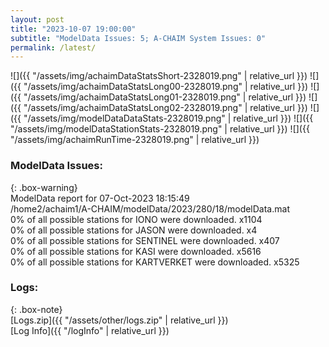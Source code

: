 ```yaml
---
layout: post
title: "2023-10-07 19:00:00"
subtitle: "ModelData Issues: 5; A-CHAIM System Issues: 0"
permalink: /latest/
---
```


![]({{ "/assets/img/achaimDataStatsShort-2328019.png" | relative_url }})
![]({{ "/assets/img/achaimDataStatsLong00-2328019.png" | relative_url }})
![]({{ "/assets/img/achaimDataStatsLong01-2328019.png" | relative_url }})
![]({{ "/assets/img/achaimDataStatsLong02-2328019.png" | relative_url }})
![]({{ "/assets/img/modelDataDataStats-2328019.png" | relative_url }})
![]({{ "/assets/img/modelDataStationStats-2328019.png" | relative_url }})
![]({{ "/assets/img/achaimRunTime-2328019.png" | relative_url }})


### ModelData Issues:  
  
{: .box-warning}  
 ModelData report for 07-Oct-2023 18:15:49   
 /home2/achaim1/A-CHAIM/modelData/2023/280/18/modelData.mat   
 0% of all possible stations for IONO were downloaded. x1104   
 0% of all possible stations for JASON were downloaded. x4   
 0% of all possible stations for SENTINEL were downloaded. x407   
 0% of all possible stations for KASI were downloaded. x5616   
 0% of all possible stations for KARTVERKET were downloaded. x5325   
  


### Logs:  
  
{: .box-note}  
[Logs.zip]({{ "/assets/other/logs.zip" | relative_url }})  
[Log Info]({{ "/logInfo" | relative_url }})  
